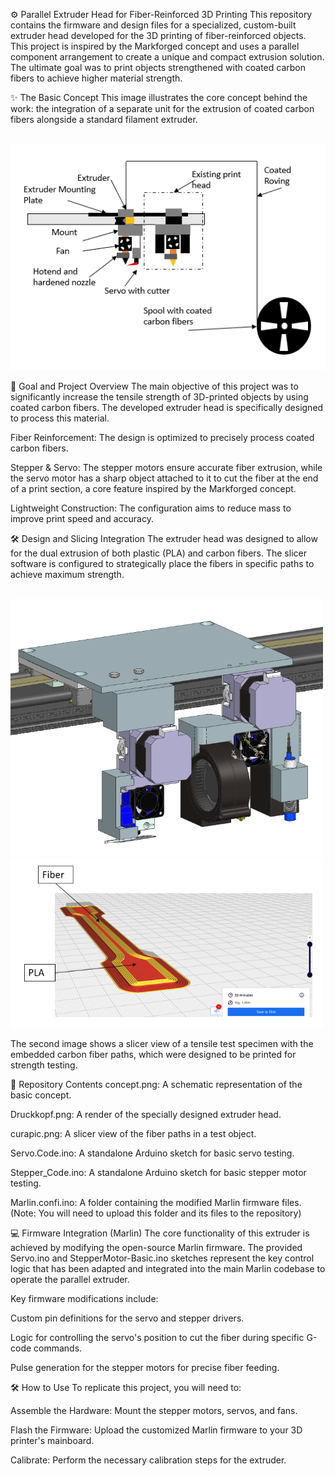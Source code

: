 ⚙️ Parallel Extruder Head for Fiber-Reinforced 3D Printing
This repository contains the firmware and design files for a specialized, custom-built extruder head developed for the 3D printing of fiber-reinforced objects. This project is inspired by the Markforged concept and uses a parallel component arrangement to create a unique and compact extrusion solution. The ultimate goal was to print objects strengthened with coated carbon fibers to achieve higher material strength.

✨ The Basic Concept
This image illustrates the core concept behind the work: the integration of a separate unit for the extrusion of coated carbon fibers alongside a standard filament extruder.

<br>
<img src="https://github.com/Pyrius2k/Additive-Manufacturing/raw/main/concept.png" alt="Basic concept of the project" width="650">

<br>

🔬 Goal and Project Overview
The main objective of this project was to significantly increase the tensile strength of 3D-printed objects by using coated carbon fibers. The developed extruder head is specifically designed to process this material.

Fiber Reinforcement: The design is optimized to precisely process coated carbon fibers.

Stepper & Servo: The stepper motors ensure accurate fiber extrusion, while the servo motor has a sharp object attached to it to cut the fiber at the end of a print section, a core feature inspired by the Markforged concept.

Lightweight Construction: The configuration aims to reduce mass to improve print speed and accuracy.

🛠️ Design and Slicing Integration
The extruder head was designed to allow for the dual extrusion of both plastic (PLA) and carbon fibers. The slicer software is configured to strategically place the fibers in specific paths to achieve maximum strength.

<br>
<img src="https://github.com/Pyrius2k/Additive-Manufacturing/raw/main/Druckkopf.png" alt="Render of the extruder head" width="500">
<img src="https://github.com/Pyrius2k/Additive-Manufacturing/raw/main/curapic.png" alt="Slicer view in Cura" width="500">

<br>

The second image shows a slicer view of a tensile test specimen with the embedded carbon fiber paths, which were designed to be printed for strength testing.

📁 Repository Contents
concept.png: A schematic representation of the basic concept.

Druckkopf.png: A render of the specially designed extruder head.

curapic.png: A slicer view of the fiber paths in a test object.

Servo.Code.ino: A standalone Arduino sketch for basic servo testing.

Stepper_Code.ino: A standalone Arduino sketch for basic stepper motor testing.

Marlin.confi.ino: A folder containing the modified Marlin firmware files. (Note: You will need to upload this folder and its files to the repository)

💻 Firmware Integration (Marlin)
The core functionality of this extruder is achieved by modifying the open-source Marlin firmware. The provided Servo.ino and StepperMotor-Basic.ino sketches represent the key control logic that has been adapted and integrated into the main Marlin codebase to operate the parallel extruder.

Key firmware modifications include:

Custom pin definitions for the servo and stepper drivers.

Logic for controlling the servo's position to cut the fiber during specific G-code commands.

Pulse generation for the stepper motors for precise fiber feeding.

🛠️ How to Use
To replicate this project, you will need to:

Assemble the Hardware: Mount the stepper motors, servos, and fans.

Flash the Firmware: Upload the customized Marlin firmware to your 3D printer's mainboard.

Calibrate: Perform the necessary calibration steps for the extruder.
